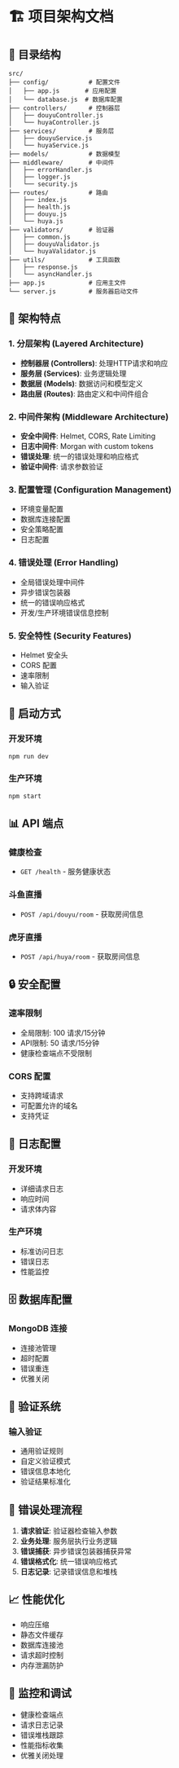 # 🏗️ 项目架构文档

## 📁 目录结构

```
src/
├── config/           # 配置文件
│   ├── app.js       # 应用配置
│   └── database.js  # 数据库配置
├── controllers/      # 控制器层
│   ├── douyuController.js
│   └── huyaController.js
├── services/         # 服务层
│   ├── douyuService.js
│   └── huyaService.js
├── models/           # 数据模型
├── middleware/       # 中间件
│   ├── errorHandler.js
│   ├── logger.js
│   └── security.js
├── routes/           # 路由
│   ├── index.js
│   ├── health.js
│   ├── douyu.js
│   └── huya.js
├── validators/       # 验证器
│   ├── common.js
│   ├── douyuValidator.js
│   └── huyaValidator.js
├── utils/            # 工具函数
│   ├── response.js
│   └── asyncHandler.js
├── app.js            # 应用主文件
└── server.js         # 服务器启动文件
```

## 🔧 架构特点

### 1. **分层架构 (Layered Architecture)**
- **控制器层 (Controllers)**: 处理HTTP请求和响应
- **服务层 (Services)**: 业务逻辑处理
- **数据层 (Models)**: 数据访问和模型定义
- **路由层 (Routes)**: 路由定义和中间件组合

### 2. **中间件架构 (Middleware Architecture)**
- **安全中间件**: Helmet, CORS, Rate Limiting
- **日志中间件**: Morgan with custom tokens
- **错误处理**: 统一的错误处理和响应格式
- **验证中间件**: 请求参数验证

### 3. **配置管理 (Configuration Management)**
- 环境变量配置
- 数据库连接配置
- 安全策略配置
- 日志配置

### 4. **错误处理 (Error Handling)**
- 全局错误处理中间件
- 异步错误包装器
- 统一的错误响应格式
- 开发/生产环境错误信息控制

### 5. **安全特性 (Security Features)**
- Helmet 安全头
- CORS 配置
- 速率限制
- 输入验证

## 🚀 启动方式

### 开发环境
```bash
npm run dev
```

### 生产环境
```bash
npm start
```

## 📊 API 端点

### 健康检查
- `GET /health` - 服务健康状态

### 斗鱼直播
- `POST /api/douyu/room` - 获取房间信息

### 虎牙直播
- `POST /api/huya/room` - 获取房间信息

## 🔒 安全配置

### 速率限制
- 全局限制: 100 请求/15分钟
- API限制: 50 请求/15分钟
- 健康检查端点不受限制

### CORS 配置
- 支持跨域请求
- 可配置允许的域名
- 支持凭证

## 📝 日志配置

### 开发环境
- 详细请求日志
- 响应时间
- 请求体内容

### 生产环境
- 标准访问日志
- 错误日志
- 性能监控

## 🗄️ 数据库配置

### MongoDB 连接
- 连接池管理
- 超时配置
- 错误重连
- 优雅关闭

## 🧪 验证系统

### 输入验证
- 通用验证规则
- 自定义验证模式
- 错误信息本地化
- 验证结果标准化

## 🔄 错误处理流程

1. **请求验证**: 验证器检查输入参数
2. **业务处理**: 服务层执行业务逻辑
3. **错误捕获**: 异步错误包装器捕获异常
4. **错误格式化**: 统一错误响应格式
5. **日志记录**: 记录错误信息和堆栈

## 📈 性能优化

- 响应压缩
- 静态文件缓存
- 数据库连接池
- 请求超时控制
- 内存泄漏防护

## 🚨 监控和调试

- 健康检查端点
- 请求日志记录
- 错误堆栈跟踪
- 性能指标收集
- 优雅关闭处理 